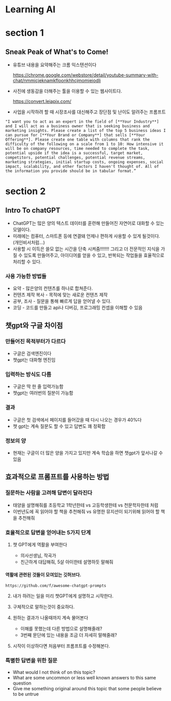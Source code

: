 # Learning AI

# section 1

## Sneak Peak of What's to Come!

- 유튜브 내용을 요약해주는 크롬 익스텐션이다

  https://chrome.google.com/webstore/detail/youtube-summary-with-chat/nmmicjeknamkfloonkhhcjmomieiodli

- 사진에 생동감을 더해주는 툴을 이용할 수 있는 웹사이트다.

  https://convert.leiapix.com/

- 사업을 시작하려 할 때 시장조사를 대신해주고 장단점 및 난이도 알려주는 프롬프트

```readme
"I want you to act as an expert in the field of [**Your Industry**] and I will act as a business owner that is seeking business and marketing insights. Please create a list of the top 5 business ideas I can pursue for [**Your Brand or Company**] that sells [**Your Offering**]. Please create one table with columns that rank the difficulty of the following on a scale from 1 to 10: How intensive it will be on company resources, time needed to complete the task, potential upside if the idea is a successful, target market, competitors, potential challenges, potential revenue streams, marketing strategies, initial startup costs, ongoing expenses, social impact, scalability, and other factors I haven't thought of. All of the information you provide should be in tabular format.”
```

# section 2

## Intro To chatGPT

- ChatGPT는 많은 양의 텍스트 데이터를 훈련해 만들어진 자연어로 대화할 수 있는 모델이다.
- 미래에는 컴퓨터, 스마트폰 등에 연결돼 언제나 편하게 사용할 수 있게 될것이다. (개인비서처럼...)
- 사용할 시 이득은 쓸모 없는 시간을 단축 시켜줌!!!!!!! 그리고 더 전문적인 지식을 가질 수 있도록 만들어주고, 아이디어를 얻을 수 있고, 반복되는 작업들을 효율적으로 처리할 수 있다.

### 사용 가능한 방법들

- 요약 - 많은양의 컨텐츠를 하나로 합쳐준다.
- 컨텐츠 제작 복사 - 목적에 맞는 새로운 컨텐츠 제작
- 공부, 조사 - 질문을 통해 빠르게 답을 얻어낼 수 있다.
- 코딩 - 코드를 만들고 api나 디버깅, 프로그래밍 컨셉을 이해할 수 있음

## 챗gpt와 구글 차이점

### 만들어진 목적부터가 다르다

- 구글은 검색엔진이다
- 챗gpt는 대화형 엔진임

### 입력하는 방식도 다름

- 구글은 딱 한 줄 입력가능함
- 챗gpt는 여러번의 질분이 가능함

### 결과

- 구글은 첫 검색에서 페이지를 들어갔을 때 다시 나오는 경우가 40%다
- 챗 gpt는 계속 질문도 할 수 있고 답변도 꽤 정확함

### 정보의 양

- 현재는 구글이 더 많은 양을 가지고 있지만 계속 학습을 하면 챗gpt가 앞서나갈 수 있음

## 효과적으로 프롬프트를 사용하는 방법

### 질문하는 사람을 고려해 답변이 달라진다

- 태양을 설명해줘를 초등학교 1학년한테 vs 고등학생한테 vs 천문학자한테 처럼
- 이번년도에 꼭 읽어야 할 책을 추천해줘 vs 유명한 뮤지션이 되기위해 읽어야 할 책을 추천해줘

### 효율적으로 답변을 얻어내는 5가지 단계

1. 챗 GPT에게 역활을 부여한다

   - 의사선생님, 작곡가
   - 친근하게 대답해줘, 5살 아이한테 설명하듯 말해줘

#### 역활에 관련된 것들이 모여있는 깃허브다.

```
https://github.com/f/awesome-chatgpt-prompts
```

2. 내가 하려는 일을 미리 챗GPT에게 설명하고 시작한다.

3. 구체적으로 말하는것이 중요하다.

4. 원하는 결과가 나올때까지 계속 물어본다

   - 이해를 못했는데 다른 방법으로 설명해줄래?
   - 3번째 문단에 있는 내용을 조금 더 자세히 말해줄래?

5. 시작이 이상하다면 처음부터 프롬프트를 수정해본다.

### 특별한 답변을 위한 질문

- What would I not think of on this topic?
- What are some uncommon or less well known answers to this same question
- Give me something original around this topic that some people believe to be untrue
